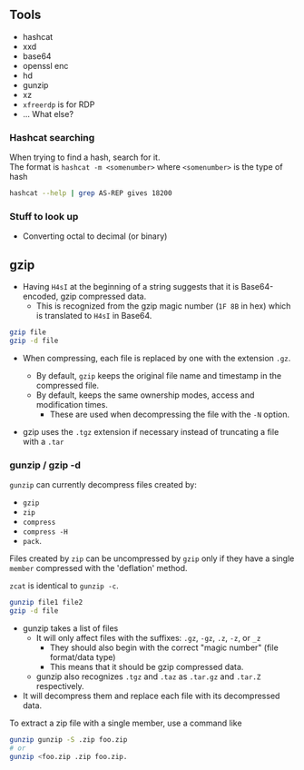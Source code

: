 ## Tools

* hashcat
* xxd
* base64
* openssl enc
* hd
* gunzip
* xz
* `xfreerdp` is for RDP
* ... What else?

### Hashcat searching
When trying to find a hash, search for it.  
The format is `hashcat -m <somenumber>` where `<somenumber>` is the type of hash  
```bash
hashcat --help | grep AS-REP gives 18200
```

### Stuff to look up
* Converting octal to decimal (or binary)



## gzip  
* Having `H4sI` at the beginning of a string suggests that it is Base64-encoded, 
gzip compressed data. 
    * This is recognized from the gzip magic number (`1F 8B` in hex) which 
      is translated to `H4sI` in Base64.
```bash
gzip file
gzip -d file
```
* When compressing, each file is replaced by one with the extension `.gz`.
    * By default, `gzip` keeps the original file name and timestamp in the compressed file.
    * By default, keeps the same ownership modes, access and modification times.
        * These are used when decompressing the file with the `-N` option.

* gzip uses the `.tgz` extension if necessary instead of truncating a file with a `.tar` 

### gunzip / gzip -d  
`gunzip` can currently decompress files created by:  
* `gzip`
* `zip`
* `compress`
* `compress -H` 
* `pack`.  

Files created by `zip` can be uncompressed by `gzip` only if they have a single 
`member` compressed with the 'deflation' method.  

`zcat` is identical to `gunzip -c`.

```bash
gunzip file1 file2
gzip -d file
```

* gunzip takes a list of files
    * It will only affect files with the suffixes: `.gz`, `-gz`, `.z`, `-z`, or `_z`
        * They should also begin with the correct "magic number" (file format/data type)
        * This means that it should be gzip compressed data.
    * gunzip also recognizes  `.tgz` and `.taz` as `.tar.gz` and `.tar.Z` respectively.
* It will decompress them and replace each file with its decompressed data.

To extract a zip file with a single member, use a command like  
```bash
gunzip gunzip -S .zip foo.zip 
# or
gunzip <foo.zip .zip foo.zip.
```






